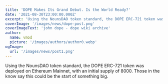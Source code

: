 ```yaml
---
title: 'DOPE Makes Its Grand Debut. Is the World Ready?'
date: '2021-08-30T23:00:00.000Z'
excerpt: 'Using the NounsDAO token standard, the DOPE ERC-721 token was deployed on Ethereum Mainnet, with an initial supply of 8000. Those in the know say this could be the start of something big.'
coverImage: '/images/news/dope-post.png'
coverImageText: 'john dope - dope wiki archive'
author:
  name: vmod
  picture: '/images/authors/author0.webp'
ogImage:
  url: '/images/news/post1.png'
---
```


Using the NounsDAO token standard, the DOPE ERC-721 token was deployed on Ethereum Mainnet, with an initial supply of 8000. Those in the know say this could be the start of something big.
